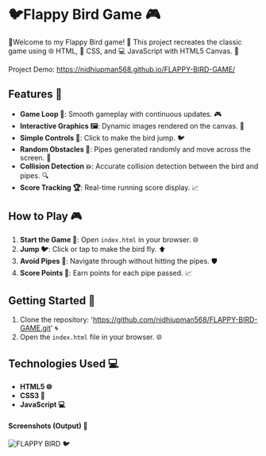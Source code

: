  # 🐦Flappy Bird Game 🎮

🎉Welcome to my Flappy Bird game! 🎉 This project recreates the classic game using 🌐 HTML, 🎨 CSS, and 💻 JavaScript with HTML5 Canvas. 🚀

Project Demo: https://nidhiupman568.github.io/FLAPPY-BIRD-GAME/

## Features 🌟

- **Game Loop 🔄**: Smooth gameplay with continuous updates. 🎮
- **Interactive Graphics 🖼️**: Dynamic images rendered on the canvas. 🌈
- **Simple Controls 🎯**: Click to make the bird jump. 🐦
- **Random Obstacles 🌵**: Pipes generated randomly and move across the screen. 🔄
- **Collision Detection 💥**: Accurate collision detection between the bird and pipes. 🔍
- **Score Tracking 🏆**: Real-time running score display. 📈

## How to Play 🎮

1. **Start the Game 🚀**: Open `index.html` in your browser. 🌐
2. **Jump 🐦**: Click or tap to make the bird fly. ⬆️
3. **Avoid Pipes 🌵**: Navigate through without hitting the pipes. 🛡️
4. **Score Points 🏅**: Earn points for each pipe passed. 📈

## Getting Started 🚀

1. Clone the repository: 'https://github.com/nidhiupman568/FLAPPY-BIRD-GAME.git' 🌀
2. Open the `index.html` file in your browser. 🌐

## Technologies Used 💻

- **HTML5 🌐**
- **CSS3 🎨**
- **JavaScript 💻**

#### Screenshots (Output) 📸

![FLAPPY BIRD](https://github.com/nidhiupman568/FLAPPY-BIRD-GAME/assets/130860182/8793c35c-d80c-4857-9542-a80ff8c5b473) 🐦
